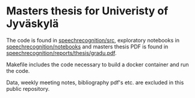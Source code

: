 # Masters thesis for Univeristy of Jyväskylä
The code is found in [speechrecognition/src](speechrecognition/src), exploratory notebooks in [speechrecognition/notebooks](speechrecognition/notebooks) and masters thesis PDF is found in [speechrecognition/reports/thesis/gradu.pdf](speechrecognition/reports/thesis/gradu.pdf).

Makefile includes the code necessary to build a docker container and run the code.

Data, weekly meeting notes, bibliography pdf's etc. are excluded in this public repository.
